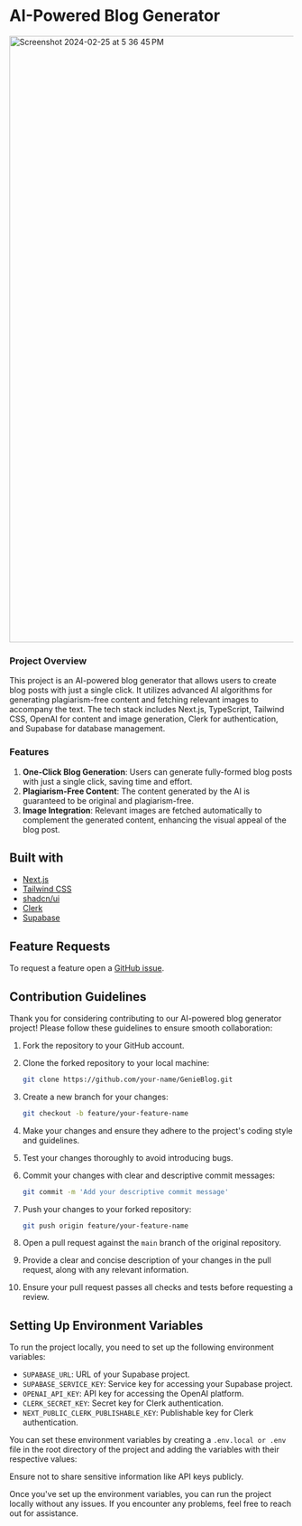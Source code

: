 # AI-Powered Blog Generator
<img width="1073" alt="Screenshot 2024-02-25 at 5 36 45 PM" src="https://github.com/anayatkhan1/GenieBlog/assets/73161735/96990482-6625-42f3-b738-d10b0745da38">

### Project Overview
This project is an AI-powered blog generator that allows users to create blog posts with just a single click. It utilizes advanced AI algorithms for generating plagiarism-free content and fetching relevant images to accompany the text. The tech stack includes Next.js, TypeScript, Tailwind CSS, OpenAI for content and image generation, Clerk for authentication, and Supabase for database management.

### Features
1. **One-Click Blog Generation**: Users can generate fully-formed blog posts with just a single click, saving time and effort.
2. **Plagiarism-Free Content**: The content generated by the AI is guaranteed to be original and plagiarism-free.
3. **Image Integration**: Relevant images are fetched automatically to complement the generated content, enhancing the visual appeal of the blog post.

## Built with

- [Next.js](https://nextjs.org/)
- [Tailwind CSS](https://tailwindcss.com/)
- [shadcn/ui](https://ui.shadcn.com/)
- [Clerk](https://clerk.com/)
- [Supabase](https://supabase.com/)

## Feature Requests

To request a feature open a [GitHub issue](https://github.com/anayatkhan1/GenieBlog/issues).

 ## Contribution Guidelines

Thank you for considering contributing to our AI-powered blog generator project! Please follow these guidelines to ensure smooth collaboration:

1. Fork the repository to your GitHub account.
2. Clone the forked repository to your local machine:

    ```bash
    git clone https://github.com/your-name/GenieBlog.git
    ```

3. Create a new branch for your changes:

    ```bash
    git checkout -b feature/your-feature-name
    ```

4. Make your changes and ensure they adhere to the project's coding style and guidelines.
5. Test your changes thoroughly to avoid introducing bugs.
6. Commit your changes with clear and descriptive commit messages:

    ```bash
    git commit -m 'Add your descriptive commit message'
    ```

7. Push your changes to your forked repository:

    ```bash
    git push origin feature/your-feature-name
    ```

8. Open a pull request against the `main` branch of the original repository.
9. Provide a clear and concise description of your changes in the pull request, along with any relevant information.
10. Ensure your pull request passes all checks and tests before requesting a review.

## Setting Up Environment Variables

To run the project locally, you need to set up the following environment variables:

- `SUPABASE_URL`: URL of your Supabase project.
- `SUPABASE_SERVICE_KEY`: Service key for accessing your Supabase project.
- `OPENAI_API_KEY`: API key for accessing the OpenAI platform.
- `CLERK_SECRET_KEY`: Secret key for Clerk authentication.
- `NEXT_PUBLIC_CLERK_PUBLISHABLE_KEY`: Publishable key for Clerk authentication.

You can set these environment variables by creating a `.env.local or .env` file in the root directory of the project and adding the variables with their respective values:

Ensure not to share sensitive information like API keys publicly.

Once you've set up the environment variables, you can run the project locally without any issues. If you encounter any problems, feel free to reach out for assistance.
